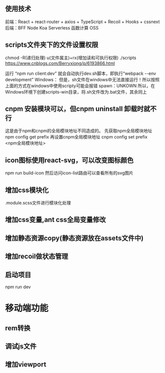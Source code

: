 ## 使用技术
前端：React + react-router + axios + TypeScript + Recoil + Hooks + cssnext
后端：BFF Node Koa Serverless  函数计算  OSS

## scripts文件夹下的文件设置权限
chmod -R(递归处理) u(文件属主)+rx(增加读和可执行权限) ./scripts
https://www.cnblogs.com/Berryxiong/p/6193866.html

运行 “npm run client:dev” 就会自动执行dev.sh脚本，即执行“webpack --env development”
Windows：
但是，sh文件在windows中无法直接运行！所以按照上面的方式在windows中使用scripty可能会报错
spawn：UNKOWN
所以，在Windows环境下创建scripts-win目录，将.sh文件改为.bat文件，其余同上

## cnpm 安装模块可以，但cnpm uninstall 卸载时就不行
这是由于npm和cnpm的全局模块地址不同造成的。
先获取npm全局模块地址 npm config get prefix
再设置cnpm全局模块地址 cnpm config set prefix <npm全局模块地址>

## icon图标使用react-svg，可以改变图标颜色
npm run build-icon
然后访问icon-list路由可以查看所有的svg图片
## 增加css模块化
.module.scss文件进行模块化处理
## 增加css变量,ant css全局变量修改
## 增加静态资源copy(静态资源放在assets文件中)

## 增加recoil做状态管理

## 启动项目
npm run dev


# 移动端功能
## rem转换
## 调试js文件

## 增加viewport

